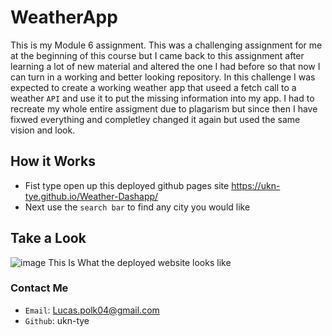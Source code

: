 # WeatherApp
This is my Module 6 assignment. This was a challenging assignment for me at the beginning of this course but I came back to this assignment after learning a lot of new material and altered the one I had before so that now I can turn in a working and better looking repository. In this challenge I was expected to create a working weather app that useed a fetch call to a weather ``API`` and use it to put the missing information into my app. I had to recreate my whole entire assigment due to plagarism but since then I have fixwed everything and completley changed it again but used the same vision and look.

## How it Works
* Fist type open up this deployed github pages site https://ukn-tye.github.io/Weather-Dashapp/
* Next use the ``search bar`` to find any city you would like

## Take a Look
![image](https://user-images.githubusercontent.com/107882232/211442406-56cedac1-b3b3-4927-a2af-52b2b11ef94a.png)
This Is What the deployed website looks like

### Contact Me
* ``Email``: Lucas.polk04@gmail.com
* ``Github``: ukn-tye

